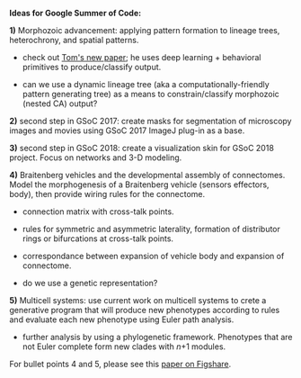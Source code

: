 **Ideas for Google Summer of Code:**

**1)** Morphozoic advancement: applying pattern formation to lineage trees, heterochrony, and spatial patterns.  

* check out [Tom's new paper](https://www.biorxiv.org/content/early/2018/11/30/478750); he uses deep learning + behavioral primitives to produce/classify output.  

* can we use a dynamic lineage tree (aka a computationally-friendly pattern generating tree) as a means to constrain/classify morphozoic (nested CA) output?

**2)** second step in GSoC 2017: create masks for segmentation of microscopy images and movies using GSoC 2017 ImageJ plug-in as a base.  

**3)** second step in GSoC 2018: create a visualization skin for GSoC 2018 project. Focus on networks and 3-D modeling.  

**4)** Braitenberg vehicles and the developmental assembly of connectomes. Model the morphogenesis of a Braitenberg vehicle (sensors effectors, body), then provide wiring rules for the connectome. 

* connection matrix with cross-talk points.

* rules for symmetric and asymmetric laterality, formation of distributor rings or bifurcations at cross-talk points.

* correspondance between expansion of vehicle body and expansion of connectome.

* do we use a genetic representation?

**5)** Multicell systems: use current work on multicell systems to crete a generative program that will produce new phenotypes according to rules and evaluate each new phenotype using Euler path analysis.  

* further analysis by using a phylogenetic framework. Phenotypes that are not Euler complete form new clades with _n_+1 modules.  

For bullet points 4 and 5, please see this [paper on Figshare](https://figshare.com/articles/On_Braitenberg_s_Vehicles_Compound_Polygons_and_Evolutionary_Developmental_Structural_Complexity/4497107).
